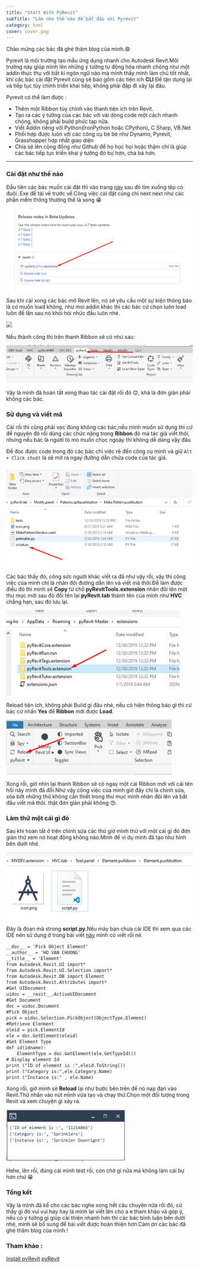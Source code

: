 ```yaml
---
title: "Start With PyRevit"
subTitle: "Làm như thế nào để bắt đầu với Pyrevit"
category: tool
cover: cover.png
---
```


Chào mừng các bác đã ghé thăm blog của mình.😄

 Pyrevit là môi trường tạo mẫu ứng dụng nhanh cho Autodesk Revit.Môi trường này giúp mình lên những ý tưởng tự động hóa nhanh chóng như một addin thực thụ với bất kì ngôn ngữ nào mà mình thấy mình làm chủ tốt nhất, khi các bác cài đặt Pyrevit cũng sẽ bao gồm các tiện ích **CLI** Để tận dụng lại và tiếp tục tùy chỉnh triển khai tiếp, không phải đập đi xây lại đâu.

 Pyrevit có thể làm được : 
 - Thêm một Ribbon tùy chỉnh vào thanh tiện ích trên Revit.
 - Tạo ra các ý tưởng của các bác với vài dòng code một cách nhanh chóng, không phải build phức tạp nữa.
 - Viết Addin riêng với Python(IronPython hoặc CPython), C Sharp, VB.Net
 - Phối hợp được luôn với các công cụ be bé như Dynamo, Pyrevit, Grasshopper hợp nhất giao diện
 - Chia sẻ lên cộng đồng như Github để họ học họi hoặc thậm chí là giúp các bác tiếp tục triển khai ý tưởng đó bự hơn, chà bá hơn.

---
### Cài đặt như thế nào 

Đầu tiên các bác muốn cài đặt thì vào trang [này](https://github.com/eirannejad/pyRevit/releases) sau đó tìm xuống tệp có  đuôi .Exe để tải về trước về.Công việc cài đặt cũng chỉ next next như các phần mềm thông thường thế là xong 😁 

![](pic/install.png)

Sau khi cài xong các bác mở Revit lên, nó sẽ yêu cầu một sự kiện thông báo là có muốn load không, như mọi addin khác thì các bác cứ chọn luôn load luôn để lần sau nó khỏi hỏi nhức đầu luôn nhé.

![](https://www.notion.so/image/https%3A%2F%2Fs3-us-west-2.amazonaws.com%2Fsecure.notion-static.com%2Ffe8ed854-a0cc-48a7-b8b8-9ec060e84d26%2F2018-06-28_16_56_45-Window.png?table=block&id=cb879840-10dd-40a1-959c-d16c7619b2b0&width=1060&cache=v2)

Nếu thành công thì trên thanh Ribbon sẽ có như sau:

![](pic/ribbon.png)

Vậy là mình đã hoàn tất xong thao tác cài đặt rối đó 😊, khá là đơn giản phải không các bác.

### Sử dụng và viết mã

Cài rồi thì cũng phải vọc đúng không các bác,nếu mình muốn sử dụng thì cứ để nguyên đó rồi dùng các chức năng trong **Ribbon** đó mà tác giả viết thôi, nhưng nếu bác là người tò mò muốn chọc ngoáy thì không dễ dàng vậy đâu

Để đọc được code trong đó các bác chỉ việc rê đến công cụ mình và giữ `Alt + Click chuột` là sẽ mở ra ngay đường dẫn chứa code của tác giả.

![](pic/scripts.png)

Các bác thấy đó, công sức người khác viết ra đã như vậy rồi, vậy thì công việc của mình chỉ là nhân đôi đường dẫn lên và viết mã thôi.Để làm được điều đó thì mình sẽ **Copy** từ chỗ **pyRevitTools.extension** nhân đôi lên một thư mục mới sau đó đổi tên lại **pyRevit.tab** thành tên của mình như **HVC** chẳng hạn, sau đó lưu lại.

![](pic/copy.png)

Reload tiện ích, không phải Build gì đâu nhé, nếu có hiện thông báo gì thì cứ bác cứ nhấn **Yes** để **Ribbon** mới được **Load**.

![](pic/reload.png)

Xong rồi, giờ nhìn lại thanh Ribbon sẽ có ngay một cái Ribbon mới với cái tên hồi nãy mình đã đổi.Như vậy công việc của mình giờ đây chỉ là chỉnh sửa, xóa bớt những thứ không cần thiết trong thư mục mình nhân đôi lên và bắt đầu viết mã thôi. thật đơn giản phải không 😍.

### Làm thử một cái gì đó

Sau khi hoàn tất ở trên chỉnh sửa các thứ giờ mình thử với một cái gì đó đơn giản thử xem nó hoạt động không nào.Mình để ví dụ mình đã tạo như hình bên dưới nhé.

![](pic/start.png)

Đây là đoạn mã strong **script.py**.Nếu máy bạn chưa cài IDE thì xem qua các IDE nên sử dụng ở trong bài viết [này](https://chuongmep.com/Autocomplete-stubs-for-common-IronPython-NET-libraries/) mình có viết rồi nè.

```
__doc__ = 'Pick Object Element'
__author__ = 'HO VAN CHUONG'
__title__ = 'Element'
from Autodesk.Revit.UI import*
from Autodesk.Revit.UI.Selection import*
from Autodesk.Revit.DB import Element
from Autodesk.Revit.Attributes import*
#Get UIDocument
uidoc = __revit__.ActiveUIDocument
#Get Document 
doc = uidoc.Document
#Pick Object 
pick = uidoc.Selection.PickObject(ObjectType.Element)
#Retrieve Elenment
eleid = pick.ElementId
ele = doc.GetElement(eleid)
#Get Element Type
def id(idname):
    ElementType = doc.GetElement(ele.GetTypeId()) 
# Display element Id 
print ("ID of element is :",eleid.ToString()) 
print ("Category is:",ele.Category.Name)
print ("Instance is:" , ele.Name)
```
Xong rồi, giờ mình sẽ **Reload** lại như bước bên trên để nó nạp đạn vào Revit.Thử nhấn vào nút mình vừa tạo và chạy thử.Chọn một đối tượng trong Revit và xem chuyện gì xảy ra.

![](pic/result.png)

Hehe, lên rồi, đúng cái mình test rồi, còn chờ gì nữa mà không làm cái bự hơn chứ 😁

### Tổng kết

Vậy là mình đã kể cho các bác nghe xong hết câu chuyện nữa rồi đó, cứ thấy gì đó vui vui hay hay là mình lại viết lên cho a e tham khảo và góp ý, nếu có ý tưởng gì giúp cải thiện nhanh hơn thì các bác bình luận bên dưới nhé, mình sẽ bổ sung để bài viết được hoàn thiện hơn.Cám ơn các bác đã ghé thăm blog của mình !


### Tham khảo :

[Install pyRevit](https://www.notion.so/Install-pyRevit-98ca4359920a42c3af5c12a7c99a196d)
[pyRevit](https://www.notion.so/pyRevit-bd907d6292ed4ce997c46e84b6ef67a0)
